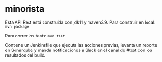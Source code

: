 # minorista

Esta API Rest está construida con jdk11 y maven3.9.
Para construir en local:
`mvn package`

Para correr los tests:
`mvn test`

Contiene un Jenkinsfile que ejecuta las acciones previas, levanta un reporte en Sonarqube y manda notificaciones a Slack en el canal de #test con los resultados del build.
